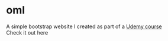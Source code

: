 # oml
A simple bootstrap website I created as part of a [Udemy course](https://www.udemy.com/share/101JKkB0oacV5VRXQ=/)
<br> Check it out here

